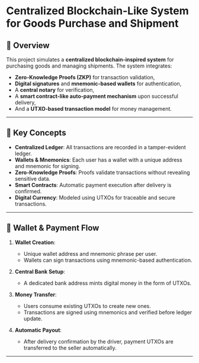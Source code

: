 # Centralized Blockchain-Like System for Goods Purchase and Shipment

## 📘 Overview

This project simulates a **centralized blockchain-inspired system** for purchasing goods and managing shipments. The system integrates:

- **Zero-Knowledge Proofs (ZKP)** for transaction validation,
- **Digital signatures** and **mnemonic-based wallets** for authentication,
- A **central notary** for verification,
- A **smart contract-like auto-payment mechanism** upon successful delivery,
- And a **UTXO-based transaction model** for money management.

---

## 🔐 Key Concepts

- **Centralized Ledger**: All transactions are recorded in a tamper-evident ledger.
- **Wallets & Mnemonics**: Each user has a wallet with a unique address and mnemonic for signing.
- **Zero-Knowledge Proofs**: Proofs validate transactions without revealing sensitive data.
- **Smart Contracts**: Automatic payment execution after delivery is confirmed.
- **Digital Currency**: Modeled using UTXOs for traceable and secure transactions.

---

## 💸 Wallet & Payment Flow

1. **Wallet Creation**:
   - Unique wallet address and mnemonic phrase per user.
   - Wallets can sign transactions using mnemonic-based authentication.

2. **Central Bank Setup**:
   - A dedicated bank address mints digital money in the form of UTXOs.

3. **Money Transfer**:
   - Users consume existing UTXOs to create new ones.
   - Transactions are signed using mnemonics and verified before ledger update.

4. **Automatic Payout**:
   - After delivery confirmation by the driver, payment UTXOs are transferred to the seller automatically.

---






